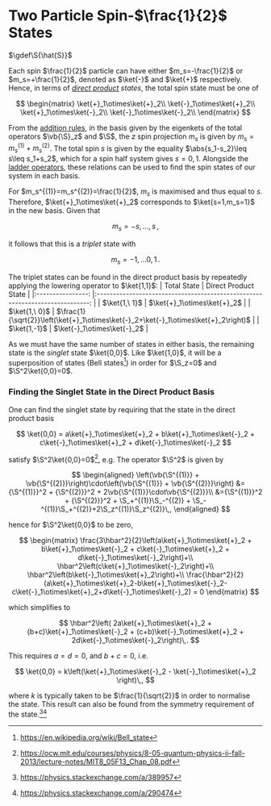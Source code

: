 # Two Particle Spin-$\frac{1}{2}$ States

$\gdef\S{\hat{S}}$

<!-- TODO, can't we determine this from I = J2 + J2 = L1 + S1 + L2 + S2? -->

Each spin $\frac{1}{2}$ particle can have either $m_s=-\frac{1}{2}$ or $m_s=+\frac{1}{2}$, denoted as $\ket{-}$ and $\ket{+}$ respectively. Hence, in terms of _[direct product](../maths/linear-algebra/tensor-product.md) states_, the total spin state must be one of

$$
\begin{matrix}
\ket{+}_1\otimes\ket{+}_2\\
\ket{-}_1\otimes\ket{+}_2\\
\ket{+}_1\otimes\ket{-}_2\\
\ket{-}_1\otimes\ket{-}_2\\
\end{matrix}
$$

From the [addition rules](angular-momentum-addition.md), in the basis given by the eigenkets of the total operators $\vb{\S}_z$ and $\S$, the $z$ spin projection $m_s$ is given by $m_s=m_s^{(1)} + m_s^{(2)}$. The total spin $s$ is given by the equality $\abs{s_1-s_2}\leq s\leq s_1+s_2$, which for a spin half system gives $s=0,\,1$. Alongside the [ladder operators](angular-momentum-ladder-operators.md#Ladder-Operators), these relations can be used to find the spin states of our system in each basis.

For $m_s^{(1)}=m_s^{(2)}=\frac{1}{2}$, $m_s$ is maximised and thus equal to $s$. Therefore, $\ket{+}_1\otimes\ket{+}_2$ corresponds to $\ket{s=1,m_s=1}$ in the new basis. Given that

$$
m_s=-s,\dots,\,s\,,
$$

it follows that this is a _triplet_ state with

$$
m_s=-1,\,\dots 0,\,1\,.
$$

The triplet states can be found in the direct product basis by repeatedly applying the lowering operator to $\ket{1,1}$:
| Total State | Direct Product State |
|:----------------: |:----------------------------------------------------------------------------: |
| $\ket{1,\ 1}$ | $\ket{+}_1\otimes\ket{+}_2$ |
| $\ket{1,\ 0}$ | $\frac{1}{\sqrt{2}}\left(\ket{+}_1\otimes\ket{-}_2+\ket{-}_1\otimes\ket{+}_2\right)$ |
| $\ket{1,-1}$ | $\ket{-}_1\otimes\ket{-}_2$ |

As we must have the same number of states in either basis, the remaining state is the _singlet_ state $\ket{0,0}$. Like $\ket{1,0}$, it will be a superposition of states (Bell states[^4]) in order for $\S_z=0$ and $\S^2\ket{0,0}=0$.

### Finding the Singlet State in the Direct Product Basis

One can find the singlet state by requiring that the state in the direct product basis

$$
\ket{0,0} = a\ket{+}_1\otimes\ket{+}_2 + b\ket{+}_1\otimes\ket{-}_2 + c\ket{-}_1\otimes\ket{+}_2 + d\ket{-}_1\otimes\ket{-}_2
$$

satisfy $\S^2\ket{0,0}=0$[^1], e.g. The operator $\S^2$ is given by

$$
\begin{aligned}
\left(\vb{\S^{(1)}} + \vb{\S^{(2)}}\right)\cdot\left(\vb{\S^{(1)}} + \vb{\S^{(2)}}\right)
&={\S^{(1)}}^2 + {\S^{(2)}}^2 + 2\vb{\S^{(1)}}\cdot\vb{\S^{(2)}}\\
&={\S^{(1)}}^2 + {\S^{(2)}}^2 + \S_+^{(1)}\S_-^{(2)} + \S_-^{(1)}\S_+^{(2)}+2\S_z^{(1)}\S_z^{(2)}\,,
\end{aligned}
$$

hence for $\S^2\ket{0,0}$ to be zero,

$$
\begin{matrix}
\frac{3\hbar^2}{2}\left(a\ket{+}_1\otimes\ket{+}_2 + b\ket{+}_1\otimes\ket{-}_2 + c\ket{-}_1\otimes\ket{+}_2 + d\ket{-}_1\otimes\ket{-}_2\right)+\\
\hbar^2\left(c\ket{+}_1\otimes\ket{-}_2\right)+\\
\hbar^2\left(b\ket{-}_1\otimes\ket{+}_2\right)+\\
\frac{\hbar^2}{2}(a\ket{+}_1\otimes\ket{+}_2-b\ket{+}_1\otimes\ket{-}_2-c\ket{-}_1\otimes\ket{+}_2+d\ket{-}_1\otimes\ket{-}_2) = 0
\end{matrix}
$$

which simplifies to

$$
\hbar^2\left(
2a\ket{+}_1\otimes\ket{+}_2 +
(b+c)\ket{+}_1\otimes\ket{-}_2 +
(c+b)\ket{-}_1\otimes\ket{+}_2 +
2d\ket{-}_1\otimes\ket{-}_2\right)\,.
$$

This requires $a=d=0$, and $b+c=0$, i.e.

$$
\ket{0,0} = k\left(\ket{+}_1\otimes\ket{-}_2 - \ket{-}_1\otimes\ket{+}_2 \right)\,,
$$

where $k$ is typically taken to be $\frac{1}{\sqrt{2}}$ in order to normalise the state. This result can also be found from the symmetry requirement of the state.[^2][^3]

<!-- W

TODO why are the sim eigenstates of S^2 and Sz orthogonal (obviously its hermitian and we know they are orthogonal, but conceptually that is)...
TODO look at entangled states (though not relevant)
-->

[^1]: https://ocw.mit.edu/courses/physics/8-05-quantum-physics-ii-fall-2013/lecture-notes/MIT8_05F13_Chap_08.pdf
[^2]: https://physics.stackexchange.com/a/389957
[^3]: https://physics.stackexchange.com/a/290474
[^4]: https://en.wikipedia.org/wiki/Bell_state
